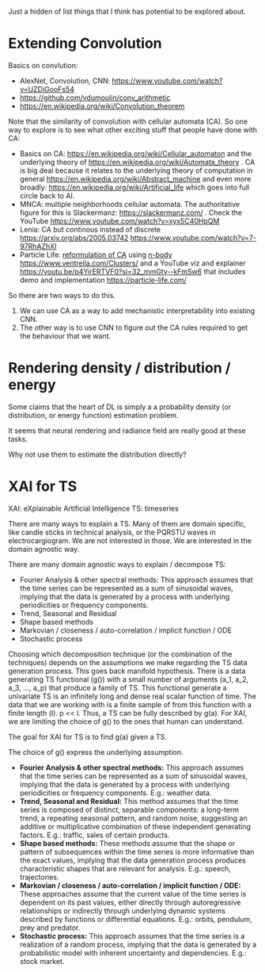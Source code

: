 Just a hidden of list things that I think has potential to be explored about.





# Extending Convolution

Basics on convlution:

* AlexNet, Convolution, CNN: https://www.youtube.com/watch?v=UZDiGooFs54
* https://github.com/vdumoulin/conv_arithmetic
* https://en.wikipedia.org/wiki/Convolution_theorem

Note that the similarity of convolution with cellular automata (CA). So one way to explore is to see what other exciting stuff that people have done with CA:

* Basics on CA: https://en.wikipedia.org/wiki/Cellular_automaton and the underlying theory of https://en.wikipedia.org/wiki/Automata_theory . CA is big deal because it relates to the underlying theory of computation in general https://en.wikipedia.org/wiki/Abstract_machine and even more broadly: https://en.wikipedia.org/wiki/Artificial_life which goes into full circle back to AI.
* MNCA: multiple neighborhoods cellular automata. The authoritative figure for this is Slackermanz: https://slackermanz.com/ . Check the YouTube https://www.youtube.com/watch?v=xyx5C40HpQM 
* Lenia: CA but continous instead of discrete https://arxiv.org/abs/2005.03742 https://www.youtube.com/watch?v=7-97RhAZhXI
* Particle Life: [reformulation of CA](https://youtu.be/Z_zmZ23grXE?si=DUSOc9f8xnDHB6Rt) using [n-body](https://en.wikipedia.org/wiki/N-body_problem#Other_n-body_problems) https://www.ventrella.com/Clusters/ and a YouTube viz and explainer https://youtu.be/p4YirERTVF0?si=32_mmGty--kFmSw6 that includes demo and implementation https://particle-life.com/ 

So there are two ways to do this.
1. We can use CA as a way to add mechanistic interpretability into existing CNN.
2. The other way is to use CNN to figure out the CA rules required to get the behaviour that we want.




# Rendering density / distribution / energy

Some claims that the heart of DL is simply a a probability density (or distribution, or energy function) estimation problem.

It seems that neural rendering and radiance field are really good at these tasks.

Why not use them to estimate the distribution directly?




# XAI for TS
XAI: eXplainable Artificial Intelligence
TS: timeseries 

There are many ways to explain a TS.
Many of them are domain specific, like candle sticks in technical analysis, or the PQRSTU waves in electrocargiogram.
We are not interested in those.
We are interested in the domain agnostic way.

There are many domain agnostic ways to explain / decompose TS:
* Fourier Analysis & other spectral methods: This approach assumes that the time series can be represented as a sum of sinusoidal waves, implying that the data is generated by a process with underlying periodicities or frequency components.
* Trend, Seasonal and Residual
* Shape based methods
* Markovian / closeness / auto-correlation / implicit function / ODE
* Stochastic process

Choosing which decomposition technique (or the combination of the techniques) depends on the assumptions we make regarding the TS data generation process.
This goes back manifold hypothesis.
There is a data generating TS functional (g()) with a small number of arguments (a_1, a_2, a_3, ..., a_p) that produce a family of TS.
This functional generate a univariate TS is an infinitely long and dense real scalar function of time.
The data that we are working with is a finite sample of from this function with a finite length (l).
p << l.
Thus, a TS can be fully described by g(a).
For XAI, we are limiting the choice of g() to the ones that human can understand.

The goal for XAI for TS is to find g(a) given a TS.

The choice of g() express the underlying assumption.
* **Fourier Analysis & other spectral methods:** This approach assumes that the time series can be represented as a sum of sinusoidal waves, implying that the data is generated by a process with underlying periodicities or frequency components. E.g.: weather data.
* **Trend, Seasonal and Residual:** This method assumes that the time series is composed of distinct, separable components: a long-term trend, a repeating seasonal pattern, and random noise, suggesting an additive or multiplicative combination of these independent generating factors. E.g.: traffic, sales of certain products.
* **Shape based methods:** These methods assume that the shape or pattern of subsequences within the time series is more informative than the exact values, implying that the data generation process produces characteristic shapes that are relevant for analysis. E.g.: speech, trajectories.
* **Markovian / closeness / auto-correlation / implicit function / ODE:** These approaches assume that the current value of the time series is dependent on its past values, either directly through autoregressive relationships or indirectly through underlying dynamic systems described by functions or differential equations. E.g.: orbits, pendulum, prey and predator.
* **Stochastic process:** This approach assumes that the time series is a realization of a random process, implying that the data is generated by a probabilistic model with inherent uncertainty and dependencies. E.g.: stock market.


